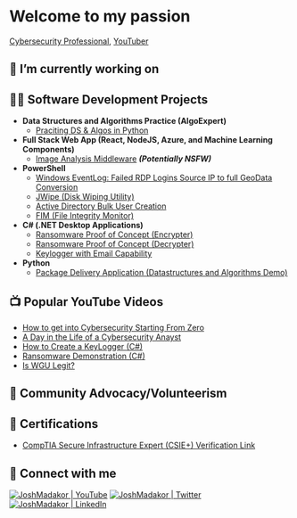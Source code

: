 # Welcome to my passion

  [Cybersecurity Professional](https://www.linkedin.com/in/nakia-muhammad-champion/), [YouTuber](https://www.youtube.com/@xtechechnologies)

## 🔭 I’m currently working on

## 👨‍💻 Software Development Projects

- **Data Structures and Algorithms Practice (AlgoExpert)**
  - [Praciting DS & Algos in Python](https://github.com/joshmadakor1/Algorithms-Practice)
- **Full Stack Web App (React, NodeJS, Azure, and Machine Learning Components)**
  - [Image Analysis Middleware](https://github.com/joshmadakor1/4chan-Image-Analysis-Middleware-C964) ***(Potentially NSFW)***
- **PowerShell**
  - [Windows EventLog: Failed RDP Logins Source IP to full GeoData Conversion](https://github.com/joshmadakor1/Sentinel-Lab)
  - [JWipe (Disk Wiping Utility)](https://github.com/joshmadakor1/Jwipe.PowerShell)
  - [Active Directory Bulk User Creation](https://github.com/joshmadakor1/AD_PS)
  - [FIM (File Integrity Monitor)](https://github.com/joshmadakor1/PowerShell-Integrity-FIM)
- **C# (.NET Desktop Applications)**
  - [Ransomware Proof of Concept (Encrypter)](https://github.com/joshmadakor1/EncrypterPOC)
  - [Ransomware Proof of Concept (Decrypter)](https://github.com/joshmadakor1/DecrypterPOC)
  - [Keylogger with Email Capability](https://github.com/joshmadakor1/Key-Logger-With-Email)
- **Python**
  - [Package Delivery Application (Datastructures and Algorithms Demo)](https://github.com/joshmadakor1/Package-Delivery-Pathfinding-Algorithm)

## 📺 Popular YouTube Videos

- [How to get into Cybersecurity Starting From Zero](https://www.youtube.com/watch?v=a83ASGn_V_s)
- [A Day in the Life of a Cybersecurity Anayst](https://www.youtube.com/watch?v=uHy3oM7NnoU)
- [How to Create a KeyLogger (C#)](https://www.youtube.com/watch?v=N-L9hklSlNk)
- [Ransomware Demonstration (C#)](https://www.youtube.com/watch?v=OfvdQeh79s0)
- [Is WGU Legit?](https://www.youtube.com/watch?v=E2MwRWxDBkA)

## 🔭 Community Advocacy/Volunteerism

## 🔭 Certifications

- [CompTIA Secure Infrastructure Expert (CSIE+) Verification Link](www.certmetrics.com/comptia/public/transcript.aspx?transcript=GX13SVBC1FQ1CYYB)

## 🤳 Connect with me

[![JoshMadakor | YouTube](https://cdn.jsdelivr.net/npm/simple-icons@v3/icons/youtube.svg)][youtube]
[![JoshMadakor | Twitter](https://cdn.jsdelivr.net/npm/simple-icons@v3/icons/twitter.svg)][twitter]
[![JoshMadakor | LinkedIn](https://cdn.jsdelivr.net/npm/simple-icons@v3/icons/linkedin.svg)][linkedin]

[twitter]: https://twitter.com/19xtech
[youtube]: https://www.youtube.com/@xtechechnologies
[linkedin]: https://www.linkedin.com/in/nakia-muhammad-champion/

<!--
**nakiachampion/nakiachampion** is a ✨ _special_ ✨ repository because its `README.md` (this file) appears on your GitHub profile.

Here are some ideas to get you started:

- 🔭 I’m currently working on ...
- 🌱 I’m currently learning ...
- 👯 I’m looking to collaborate on ...
- 🤔 I’m looking for help with ...
- 💬 Ask me about ...
- 📫 How to reach me: ...
- 😄 Pronouns: ...
- ⚡ Fun fact: ...
-->

